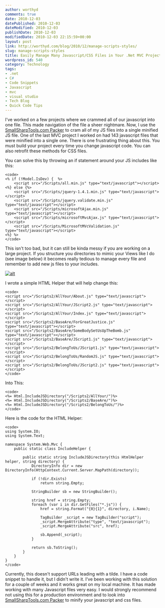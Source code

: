 ```yaml
---
author: worthyd
comments: true
date: 2010-12-03 
datePublished: 2010-12-03  
dateModified: 2010-12-03 
publishDate: 2010-12-03  
modifiedDate: 2010-12-03 22:15:59+00:00
layout: post
link: http://worthyd.com/blog/2010/12/manage-scripts-styles/
slug: manage-scripts-styles
title: Easily Manage Many Javascript/CSS Files in Your .Net MVC Project
wordpress_id: 540
category: Technology
tags:
- .net
- C#
- Code Snippets
- Javascript
- mvc
- visual studio
- Tech Blog
- Quick Code Tips
---
```


I've worked on a few projects where we crammed all of our javascript into one file. This made navigation of the file a sheer nightmare.  Now, I use the [SmallSharpTools.com Packer](http://smallsharptools.com/Projects/Packer/) to cram all of my JS files into a single minified JS file. One of the last MVC project I worked on had 143 javascript files that were minified into a single one.  There is one frustrating thing about this. You must build your project every time you change javascript code. You can also retrofit these methods for CSS files.
<!-- more -->
You can solve this by throwing an if statement around your JS includes like this:


    
    
    <code>
    <% if (!Model.IsDev) {  %>
    	<script src="/Scripts/all.min.js" type="text/javascript"></script>
    <%} else {%>
    	<script src="/Scripts/jquery-1.4.1.min.js" type="text/javascript"></script>
    	<script src="/Scripts/jquery.validate.min.js" type="text/javascript"></script>
    	<script src="/Scripts/microsoftAjax.min.js" type="text/javascript"></script>
    	<script src="/Scripts/microsoftMvcAjax.js" type="text/javascript"></script>
    	<script src="/Scripts/MicrosoftMVcValidation.js" type="text/javascript"></script>
    <%} %>
    </code>
    



This isn't too bad, but it can still be kinda messy if you are working on a large project.  If you structure you directories to mimic your Views like I do (see image below) it becomes really tedious to manage every file and remember to add new js files to your includes.  

[![alt](http://blog.worthyd.com/wp-content/uploads/2010/12/MessyScripts2.png)](http://blog.worthyd.com/wp-content/uploads/2010/12/MessyScripts2.png)

I wrote a simple HTML Helper that will help change this:

    
    
    <code>
    <script src="/Scripts2/AllYour/About.js" type="text/javascript"></script>
    <script src="/Scripts2/AllYour/JScript2.js" type="text/javascript"></script>
    <script src="/Scripts2/AllYour/Index.js" type="text/javascript"></script>
    <script src="/Scripts2/BaseAre/ForGreatJustice.js" type="text/javascript"></script>
    <script src="/Scripts2/BaseAre/SomeBodySetUsUpTheBomb.js" type="text/javascript"></script>
    <script src="/Scripts2/BaseAre/JScript1.js" type="text/javascript"></script>
    <script src="/Scripts2/BelongToUs/JScript1.js" type="text/javascript"></script>
    <script src="/Scripts2/BelongToUs/RandomJS.js" type="text/javascript"></script>
    <script src="/Scripts2/BelongToUs/JScript2.js" type="text/javascript"></script>
    </code>
    



Into This:

    
    
    <code>
    <%= Html.IncludeJSDirectory("/Scripts2/AllYour/")%>
    <%= Html.IncludeJSDirectory("/Scripts2/BaseAre/")%>
    <%= Html.IncludeJSDirectory("/Scripts2/BelongToUs/")%>
    </code>
    



Here is the code for the HTML Helper:

    
    
    <code>
    using System.IO;
    using System.Text;
    
    namespace System.Web.Mvc {
    	public static class IncludeHelper {
    
    		public static string IncludeJSDirectory(this HtmlHelper helper, string directory) {
    			DirectoryInfo dir = new DirectoryInfo(HttpContext.Current.Server.MapPath(directory));
    
    			if (!dir.Exists) 
    				return string.Empty;
    
    			StringBuilder sb = new StringBuilder();
    
    			string href = string.Empty;
    			foreach (var i in dir.GetFiles("*.js")) {
    				href = string.Format("{0}{1}", directory, i.Name);
    
    				TagBuilder _script = new TagBuilder("script");
    				_script.MergeAttribute("type", "text/javascript");
    				_script.MergeAttribute("src", href);
    
    				sb.Append(_script);
    			}
    
    			return sb.ToString();
    		}
    	}
    }
    </code>
    



Currently, this doesn't support URLs leading with a tilde. I have a code snippet to handle it, but I didn't write it.  I've been working with this solution for a couple of weeks and it works great on my local machine. It has made working with many Javascript files very easy.  I would strongly recommend not using this for a production environment and to look into [SmallSharpTools.com Packer](http://smallsharptools.com/Projects/Packer/) to minify your javascript and css files.

